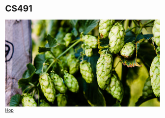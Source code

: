 # CS491
![Hop](bullion-hop-cones.jpg)
<a href="https://github.com/barisc22/CS491_SeniorDesignProject/raw/master/Hop.pdf" title="Hop">Hop</a>
